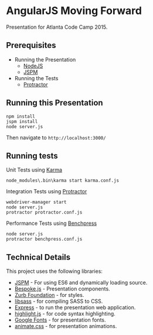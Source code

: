 # AngularJS Moving Forward

Presentation for Atlanta Code Camp 2015.

## Prerequisites

- Running the Presentation
    - [NodeJS](https://nodejs.org/)
    - [JSPM](https://github.com/jspm/jspm-cli/wiki/Getting-Started)
- Running the Tests
    - [Protractor](http://www.protractortest.org/)

## Running this Presentation

```
npm install
jspm install
node server.js
```

Then navigate to `http://localhost:3000/`

## Running tests

Unit Tests using [Karma](http://karma-runner.github.io/0.12/intro/installation.html)

```
node_modules\.bin\karma start karma.conf.js
```

Integration Tests using [Protractor](http://www.protractortest.org/)

```
webdriver-manager start
node server.js
protractor protractor.conf.js
```

Performance Tests using [Benchpress](https://github.com/angular/angular/blob/master/modules/benchpress/README.js.md)
 
```
node server.js
protractor benchpress.conf.js
```

## Technical Details

This project uses the following libraries:

- [JSPM](http://jspm.io/) - For using ES6 and dynamically loading source.
- [Bespoke.js](https://github.com/markdalgleish/bespoke.js) - Presentation components.
- [Zurb Foundation](http://foundation.zurb.com/) - for styles.
- [libsass](http://libsass.org/) - for compiling SASS to CSS.
- [Express](http://expressjs.com/) - to run the presentation web application.
- [highlight.js](https://highlightjs.org/) - for code syntax highlighting.
- [Google Fonts](https://www.google.com/fonts) - for presentation fonts.
- [animate.css](https://daneden.github.io/animate.css/) - for presentation animations.
